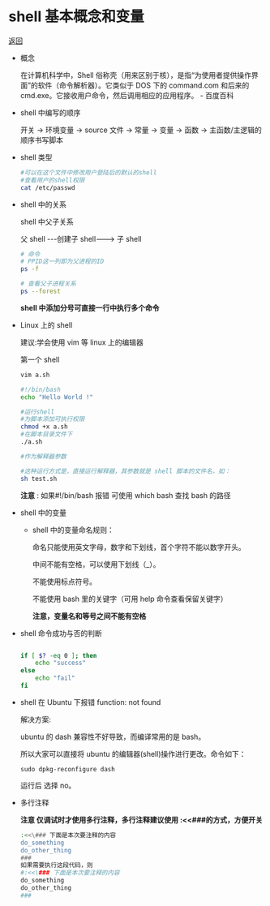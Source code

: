 # shell 基本概念和变量

[返回](./README.md)

- 概念

  在计算机科学中，Shell 俗称壳（用来区别于核），是指“为使用者提供操作界面”的软件（命令解析器）。它类似于 DOS 下的 command.com 和后来的 cmd.exe。它接收用户命令，然后调用相应的应用程序。 - 百度百科

- shell 中编写的顺序

  开关 -> 环境变量 -> source 文件 -> 常量 -> 变量 -> 函数 -> 主函数/主逻辑的顺序书写脚本

- shell 类型

  ```sh
  #可以在这个文件中修改用户登陆后的默认的shell
  #查看用户的shell权限
  cat /etc/passwd
  ```

- shell 中的关系

  shell 中父子关系

  父 shell ---创建子 shell---> 子 shell

  ```sh
  # 命令
  # PPID这一列即为父进程的ID
  ps -f

  # 查看父子进程关系
  ps --forest
  ```

  **shell 中添加分号可直接一行中执行多个命令**

- Linux 上的 shell

  建议:学会使用 vim 等 linux 上的编辑器

  第一个 shell

  ```sh
  vim a.sh

  #!/bin/bash
  echo "Hello World !"

  #运行shell
  #为脚本添加可执行权限
  chmod +x a.sh
  #在脚本目录文件下
  ./a.sh

  #作为解释器参数

  #这种运行方式是，直接运行解释器，其参数就是 shell 脚本的文件名，如：
  sh test.sh

  ```

  **注意** : 如果#!/bin/bash 报错 可使用 which bash 查找 bash 的路径

- shell 中的变量

  - shell 中的变量命名规则：

    命名只能使用英文字母，数字和下划线，首个字符不能以数字开头。

    中间不能有空格，可以使用下划线（\_）。

    不能使用标点符号。

    不能使用 bash 里的关键字（可用 help 命令查看保留关键字）

    **注意，变量名和等号之间不能有空格**

- shell 命令成功与否的判断

  ```sh

  if [ $? -eq 0 ]; then
      echo "success"
  else
      echo "fail"
  fi

  ```

- shell 在 Ubuntu 下报错 function: not found

  解决方案:

  ubuntu 的 dash 兼容性不好导致，而编译常用的是 bash。

  所以大家可以直接将 ubuntu 的编辑器(shell)操作进行更改。命令如下：

  `sudo dpkg-reconfigure dash`

  运行后 选择 no。

- 多行注释

  **注意 仅调试时才使用多行注释，多行注释建议使用 :<<\###的方式，方便开关**

  ```sh
  :<<\### 下面是本次要注释的内容
  do_something
  do_other_thing
  ###
  如果需要执行这段代码，则
  #:<<\### 下面是本次要注释的内容
  do_something
  do_other_thing
  ###
  ```
